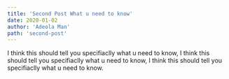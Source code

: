 ```yaml
---
title: 'Second Post What u need to know'
date: 2020-01-02
author: 'Adeola Man'
path: 'second-post'
---
```


I think this should tell you specifiaclly what u need to know, I think this should tell you specifiaclly what u need to know, I think this should tell you specifiaclly what u need to know.